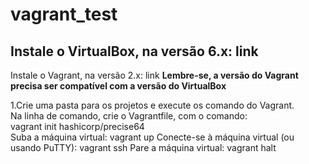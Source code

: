 # vagrant_test

## Instale o VirtualBox, na versão 6.x: link

Instale o Vagrant, na versão 2.x: link
**Lembre-se, a versão do Vagrant precisa ser compatível com a versão do VirtualBox**

 1.Crie uma pasta para os projetos e execute os comando do Vagrant. <br>
  Na linha de comando, crie o Vagrantfile, com o comando: <br>
  vagrant init hashicorp/precise64 <br>
Suba a máquina virtual:
vagrant up
Conecte-se à máquina virtual (ou usando PuTTY):
vagrant ssh
Pare a máquina virtual:
vagrant halt
